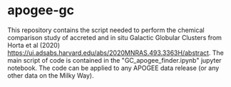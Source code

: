 # apogee-gc

This repository contains the script needed to perform the chemical comparison study of accreted and in situ Galactic Globular Clusters from Horta et al (2020) https://ui.adsabs.harvard.edu/abs/2020MNRAS.493.3363H/abstract. The main script of code is contained in the "GC_apogee_finder.ipynb" jupyter notebook. The code can be applied to any APOGEE data release (or any other data on the Milky Way). 
